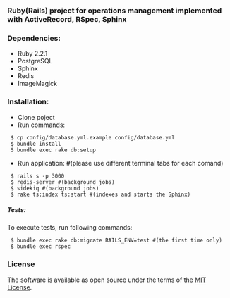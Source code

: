 ### Ruby(Rails) project for operations management implemented with ActiveRecord, RSpec, Sphinx
### Dependencies:
- Ruby 2.2.1
- PostgreSQL
- Sphinx
- Redis
- ImageMagick

### Installation:
   - Clone poject
   - Run commands:
   
   ```shell
    $ cp config/database.yml.example config/database.yml
    $ bundle install
    S bundle exec rake db:setup
   ```
   - Run application: #(please use different terminal tabs for each comand)
   ```shell
    $ rails s -p 3000
    $ redis-server #(background jobs)
    $ sidekiq #(background jobs)
    $ rake ts:index ts:start #(indexes and starts the Sphinx)
   ```
   
   ##### Tests:

   To execute tests, run following commands:

   ```shell
    $ bundle exec rake db:migrate RAILS_ENV=test #(the first time only)
    $ bundle exec rspec
   ```

### License

The software is available as open source under the terms of the [MIT License](http://opensource.org/licenses/MIT).